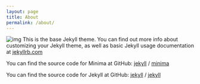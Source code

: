 ```yaml
---
layout: page
title: About
permalink: /about/
---
```


![img](https://avatars1.githubusercontent.com/u/54397485?s=460&u=835ccb445df0367d140866c31fd267642a5224eb&v=4)
This is the base Jekyll theme. You can find out more info about customizing your Jekyll theme, as well as basic Jekyll usage documentation at [jekyllrb.com](https://jekyllrb.com/)

You can find the source code for Minima at GitHub:
[jekyll][jekyll-organization] /
[minima](https://github.com/jekyll/minima)

You can find the source code for Jekyll at GitHub:
[jekyll][jekyll-organization] /
[jekyll](https://github.com/jekyll/jekyll)


[jekyll-organization]: https://github.com/jekyll
